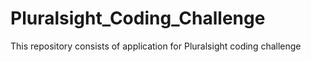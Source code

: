 # Pluralsight_Coding_Challenge
This repository consists of application for Pluralsight coding challenge
